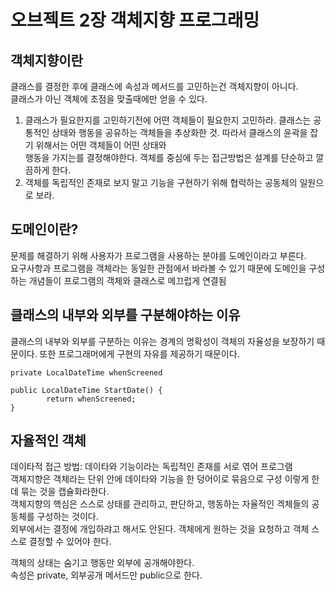오브젝트 2장 객체지향 프로그래밍
====

객체지향이란
---
클래스를 결정한 후에 클래스에 속성과 메서드를 고민하는건 객체지향이 아니다.  
클래스가 아닌 객체에 초점을 맞출때에만 얻을 수 있다.

1. 클래스가 필요한지를 고민하기전에 어떤 객체들이 필요한지 고민하라. 
클래스는 공통적인 상태와 행동을 공유하는 객체들을 추상화한 것. 따라서 클래스의 윤곽을 잡기 위해서는 어떤 객체들이 어떤 상태와   
행동을 가지는를 결정해야한다. 객체를  중심에 두는 접근방법은 설계를 단순하고 깔끔하게 한다.   
2. 객체를 독립적인 존재로 보지 말고 기능을 구현하기 위해 협럭하는 공동체의 일원으로 보라.  

도메인이란?
---
문제를 해결하기 위해 사용자가 프로그램을 사용하는 분야를 도메인이라고 부른다.   
요구사항과 프로그램을 객체라는 동일한 관점에서 바라볼 수 있기 때문에 도메인을 구성하는 개념들이 프로그램의 객체와 클래스로 메끄럽게 연결됨

클래스의 내부와 외부를 구분해야하는 이유 
---
클래스의 내부와 외부를 구분하는 이유는 경계의 명확성이 객체의 자율성을 보장하기 때문이다.
또한 프로그래머에게 구현의 자유를 제공하기 때문이다.


```
private LocalDateTime whenScreened 

public LocalDateTime StartDate() {
        return whenScreened;
} 
```

자율적인 객체
---
데이타적 접근 방법: 데이타와 기능이라는 독립적인 존재를 서로 엮어 프로그램  
객체지향은 객체라는 단위 안에 데이타와 기능을 한 덩어이로 묶음으로 구성 이렇게 한데 묶는 것을 캡슐화라한다.  
객체지향의 핵심은 스스로 상태를 관리하고, 판단하고, 행동하는 자율적인 겍체들의 공동체를 구성하는 것이다.  
외부에서는 결정에 개입하랴고 해서도 안된다. 객체에게 원하는 것을 요청하고 객체 스스로 결정할 수 있어야 한다.  


객체의 상태는 숨기고 행동만 외부에 공개해야한다.   
속성은 private, 외부공개 메서드만 public으로 한다.   
